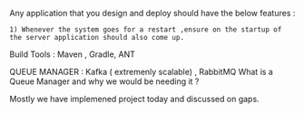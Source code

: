 Any application that you design and deploy should have the below features : 

    1) Whenever the system goes for a restart ,ensure on the startup of the server application should also come up.

Build Tools : Maven , Gradle, ANT

QUEUE MANAGER : Kafka ( extremenly scalable) , RabbitMQ
What is a Queue Manager and why we would be needing it ?

Mostly we have implemened project today and discussed on gaps.
